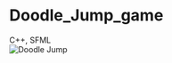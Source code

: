 # Doodle_Jump_game
C++, SFML
<br>
![Doodle Jump](https://user-images.githubusercontent.com/102912658/192518096-6dff4f79-d405-47b6-8aeb-ebfcea61cbd0.jpg)
